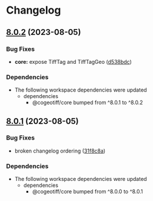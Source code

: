 # Changelog

## [8.0.2](https://github.com/blacha/cogeotiff/compare/cli-v8.0.1...cli-v8.0.2) (2023-08-05)


### Bug Fixes

* **core:** expose TiffTag and TiffTagGeo ([d538bdc](https://github.com/blacha/cogeotiff/commit/d538bdc833bf76ba8d730a1062156916715585b4))


### Dependencies

* The following workspace dependencies were updated
  * dependencies
    * @cogeotiff/core bumped from ^8.0.1 to ^8.0.2

## [8.0.1](https://github.com/blacha/cogeotiff/compare/cli-v8.0.0...cli-v8.0.1) (2023-08-05)


### Bug Fixes

* broken changelog ordering ([31f8c8a](https://github.com/blacha/cogeotiff/commit/31f8c8ac5e2770427ed2dc0f5c7c34330c6cb0eb))


### Dependencies

* The following workspace dependencies were updated
  * dependencies
    * @cogeotiff/core bumped from ^8.0.0 to ^8.0.1
